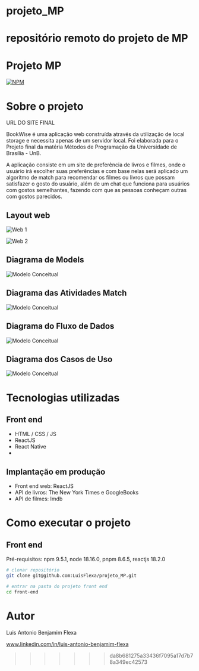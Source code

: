 # projeto_MP

repositório remoto do projeto de MP
=======
# Projeto MP 
[![NPM](https://img.shields.io/npm/l/react)](https://github.com/LuisFlexa/projeto_MP/blob/main/LICENSE) 

# Sobre o projeto

URL DO SITE FINAL

BookWise é uma aplicação web construída através da utilização de local storage e necessita apenas de um servidor local. Foi elaborada para o Projeto final da matéria Métodos de Programação da Universidade de Brasília - UnB. 

A aplicação consiste em um site de preferência de livros e filmes, onde o usuário irá escolher suas preferências e com base nelas será aplicado um algoritmo de match para recomendar os filmes ou livros que possam satisfazer o gosto do usuário, além de um chat que funciona para usuários com gostos semelhantes, fazendo com que as pessoas conheçam outras com gostos parecidos.

## Layout web
![Web 1](https://github.com/acenelio/assets/raw/main/sds1/web1.png)

![Web 2](https://github.com/acenelio/assets/raw/main/sds1/web2.png)

## Diagrama de Models
![Modelo Conceitual](DiagramaDasModels.png)

## Diagrama das Atividades Match
![Modelo Conceitual](DiagramaAtividadesMatch.drawio.png)

## Diagrama do Fluxo de Dados
![Modelo Conceitual](DiagramaFluxoDeDados.drawio.png)

## Diagrama dos Casos de Uso
![Modelo Conceitual](DiagramaCasoDeUso.drawio.png)

# Tecnologias utilizadas

## Front end
- HTML / CSS / JS 
- ReactJS
- React Native
- 
## Implantação em produção
- Front end web: ReactJS 
- API de livros: The New York Times e GoogleBooks
- API de filmes: Imdb

# Como executar o projeto

## Front end
Pré-requisitos: npm 9.5.1, node 18.16.0, pnpm 8.6.5, reactjs 18.2.0

```bash
# clonar repositório
git clone git@github.com:LuisFlexa/projeto_MP.git

# entrar na pasta do projeto front end
cd front-end

```

# Autor

Luis Antonio Benjamim Flexa

www.linkedin.com/in/luis-antonio-benjamim-flexa




>>>>>>> da8b681275a33436f7095a17d7b78a349ec42573
